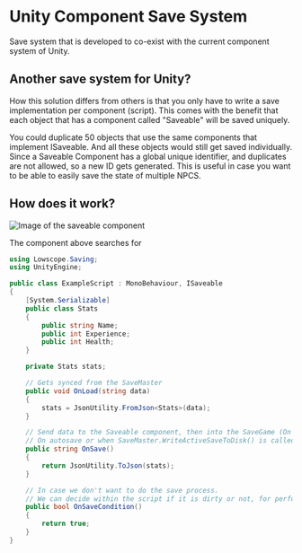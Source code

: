# Unity Component Save System
Save system that is developed to co-exist with the current component system of Unity.

## Another save system for Unity?
How this solution differs from others is that you only have to write a save implementation per component (script).
This comes with the benefit that each object that has a component called "Saveable" will be saved uniquely.

You could duplicate 50 objects that use the same components that implement ISaveable. And all these objects would still get saved individually. Since a Saveable Component has a global unique identifier, and duplicates are not allowed, so a new ID gets generated.
This is useful in case you want to be able to easily save the state of multiple NPCS.

## How does it work?

![Image of the saveable component](https://github.com/AlexMeesters/ComponentSaveSystem/blob/master/Images/Component-Clean.PNG)

The component above searches for 

```csharp
using Lowscope.Saving;
using UnityEngine;

public class ExampleScript : MonoBehaviour, ISaveable
{
    [System.Serializable]
    public class Stats
    {
        public string Name;
        public int Experience;
        public int Health;
    }

    private Stats stats;

    // Gets synced from the SaveMaster
    public void OnLoad(string data)
    {
        stats = JsonUtility.FromJson<Stats>(data);
    }

    // Send data to the Saveable component, then into the SaveGame (On request of the save master)
    // On autosave or when SaveMaster.WriteActiveSaveToDisk() is called
    public string OnSave()
    {
        return JsonUtility.ToJson(stats);
    }

    // In case we don't want to do the save process.
    // We can decide within the script if it is dirty or not, for performance.
    public bool OnSaveCondition()
    {
        return true;
    }
}
```
